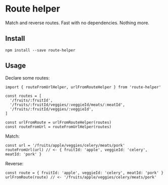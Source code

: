 # Route helper

Match and reverse routes. Fast with no dependencies. Nothing more.

## Install

```
npm install --save route-helper
```

## Usage

Declare some routes:

```
import { routeFromUrlHelper, urlFromRouteHelper } from 'route-helper'

const routes = [
  '/fruits/:fruitId',
  '/fruits/:fruitId/veggies/:veggieId/meats/:meatId',
  '/fruits/:fruitId/veggies/:veggieId',
]

const urlFromRoute = urlFromRouteHelper(routes)
const routeFromUrl = routeFromUrlHelper(routes)
```

Match:

```
const url = '/fruits/apple/veggies/celery/meats/pork'
routeFromUrl(url) // <- { fruitId: 'apple', veggieId: 'celery', meatId: 'pork' }
```

Reverse:

```
const route = { fruitId: 'apple', veggieId: 'celery', meatId: 'pork' }
urlFromRoute(route) // <- '/fruits/apple/veggies/celery/meats/pork'
```
